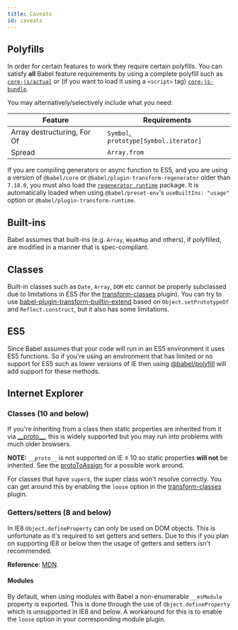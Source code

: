 ```yaml
---
title: Caveats
id: caveats
---
```


## Polyfills

In order for certain features to work they require certain polyfills. You can satisfy **all**
Babel feature requirements by using a complete polyfill such as [`core-js/actual`](https://www.npmjs.com/package/core-js) or (if you want to load it using a `<script>` tag) [`core-js-bundle`](https://www.jsdelivr.com/package/npm/core-js-bundle).

You may alternatively/selectively include what you need:

<!-- TODO: This is out of date -->

| Feature                     | Requirements                           |
| --------------------------- | -------------------------------------- |
| Array destructuring, For Of | `Symbol`, `prototype[Symbol.iterator]` |
| Spread                      | `Array.from`                           |

If you are compiling generators or async function to ES5, and you are using a version of `@babel/core` or `@babel/plugin-transform-regenerator` older than `7.18.0`, you must also load the [`regenerator runtime`](https://github.com/facebook/regenerator/tree/master/packages/regenerator-runtime) package. It is automatically loaded when using `@babel/preset-env`'s `useBuiltIns: "usage"` option or `@babel/plugin-transform-runtime`.

## Built-ins

Babel assumes that built-ins (e.g. `Array`, `WeakMap` and others), if polyfilled, are modified in a manner that is spec-compliant.

## Classes

Built-in classes such as `Date`, `Array`, `DOM` etc cannot be properly subclassed
due to limitations in ES5 (for the [transform-classes](plugin-transform-classes.md) plugin).
You can try to use [babel-plugin-transform-builtin-extend](https://github.com/loganfsmyth/babel-plugin-transform-builtin-extend) based on `Object.setPrototypeOf` and `Reflect.construct`, but it also has some limitations.

## ES5

Since Babel assumes that your code will run in an ES5 environment it uses ES5
functions. So if you're using an environment that has limited or no support for
ES5 such as lower versions of IE then using [@babel/polyfill](polyfill.md) will add support for these methods.

## Internet Explorer

### Classes (10 and below)

If you're inheriting from a class then static properties are inherited from it
via [\_\_proto\_\_](https://developer.mozilla.org/en-US/docs/Web/JavaScript/Reference/Global_Objects/Object/proto),
this is widely supported but you may run into problems with much older browsers.

**NOTE:** `__proto__` is not supported on IE &leq; 10 so static properties
**will not** be inherited. See the
[protoToAssign](plugin-transform-proto-to-assign.md) for a possible work
around.

For classes that have `super`s, the super class won't resolve correctly. You can
get around this by enabling the `loose` option in the [transform-classes](plugin-transform-classes.md) plugin.

### Getters/setters (8 and below)

In IE8 `Object.defineProperty` can only be used on DOM objects. This is
unfortunate as it's required to set getters and setters. Due to this if
you plan on supporting IE8 or below then the usage of getters and setters
isn't recommended.

**Reference**: [MDN](https://developer.mozilla.org/en/docs/Web/JavaScript/Reference/Global_Objects/Object/defineProperty#Internet_Explorer_8_specific_notes).

#### Modules

By default, when using modules with Babel a non-enumerable `__esModule` property
is exported. This is done through the use of `Object.defineProperty` which is
unsupported in IE8 and below. A workaround for this is to enable the `loose` option in your corresponding module plugin.
